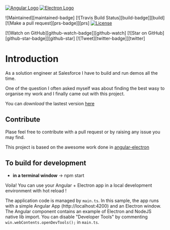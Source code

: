 [![Angular Logo](https://www.vectorlogo.zone/logos/angular/angular-icon.svg)](https://angular.io/) [![Electron Logo](https://www.vectorlogo.zone/logos/electronjs/electronjs-icon.svg)](https://electronjs.org/)

![Maintained][maintained-badge]
[![Travis Build Status][build-badge]][build]
[![Make a pull request][prs-badge]][prs]
[![License](http://img.shields.io/badge/Licence-MIT-brightgreen.svg)](LICENSE.md)

[![Watch on GitHub][github-watch-badge]][github-watch]
[![Star on GitHub][github-star-badge]][github-star]
[![Tweet][twitter-badge]][twitter]

# Introduction

As a solution engineer at Salesforce I have to build and run demos all the time. 

One of the question I often asked myself was about finding the best wasy to organise my work and I finally came out with this project. 

You can *download* the lastest version [here](https://github.com/davideappiano/demos_launcher/releases)

## Contribute

Plase feel free to contribute with a pull request or by raising any issue you may find.

This project is based on the awesome work done in [angular-electron](https://github.com/maximegris/angular-electron)


## To build for development

- **in a terminal window** -> npm start

Voila! You can use your Angular + Electron app in a local development environment with hot reload !

The application code is managed by `main.ts`. In this sample, the app runs with a simple Angular App (http://localhost:4200) and an Electron window.
The Angular component contains an example of Electron and NodeJS native lib import.
You can disable "Developer Tools" by commenting `win.webContents.openDevTools();` in `main.ts`.

